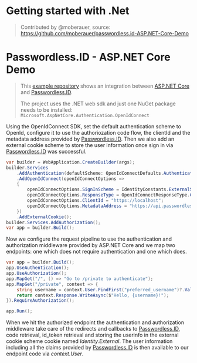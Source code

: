 Getting started with .Net
=========================

> Contributed by @moberauer, source: https://github.com/moberauer/passwordless.id-ASP.NET-Core-Demo

# Passwordless.ID - ASP.NET Core Demo

> This [example repository](https://github.com/moberauer/passwordless.id-ASP.NET-Core-Demo) shows an integration between [ASP.NET Core](https://dotnet.microsoft.com/en-us/apps/aspnet) and [Passwordless.ID](https://passwordless.id).
>
> The project uses the .NET web sdk and just one NuGet package needs to be installed: `Microsoft.AspNetCore.Authentication.OpenIdConnect`

Using the OpenIdConnect SDK, set the default authentication scheme to OpenId, configure it to use the authoriozation code flow, the clientId and the metadata address provided by [Passwordless.ID](https://passwordless.id). Then we also add an external cookie scheme to store the user information once sign in via [Passwordless.ID](https://passwordless.id) was successful.


```csharp
var builder = WebApplication.CreateBuilder(args);
builder.Services
    .AddAuthentication(defaultScheme: OpenIdConnectDefaults.AuthenticationScheme)
    .AddOpenIdConnect(openIdConnectOptions => 
    {
        openIdConnectOptions.SignInScheme = IdentityConstants.ExternalScheme;
        openIdConnectOptions.ResponseType = OpenIdConnectResponseType.Code;
        openIdConnectOptions.ClientId = "https://localhost";
        openIdConnectOptions.MetadataAddress = "https://api.passwordless.id/.well-known/openid-configuration";
    })
    .AddExternalCookie();
builder.Services.AddAuthorization();
var app = builder.Build();
```
Now we configure the request pipeline to use the authentication and authorization middleware provided by ASP.NET Core and we map two endpoints: one which does not require authentication and one which does.

```csharp
var app = builder.Build();
app.UseAuthentication();
app.UseAuthorization();
app.MapGet("/", () => "Go to /private to authenticate");
app.MapGet("/private", context => {
    string username = context.User.FindFirst("preferred_username")?.Value ?? string.Empty;
    return context.Response.WriteAsync($"Hello, {username}!");
}).RequireAuthorization();

app.Run();
```

When we hit the authorized endpoint the authentication and authorization middleware take care of the redirects and callbacks to [Passwordless.ID](https://passwordless.id), code retrieval, id_token retrieval and storing the userinfo in the external cookie scheme cookie named *Identity.External*. The user information including all the claims provided by [Passwordless.ID](https://passwordless.id) is then available to our endpoint code via *context.User*.